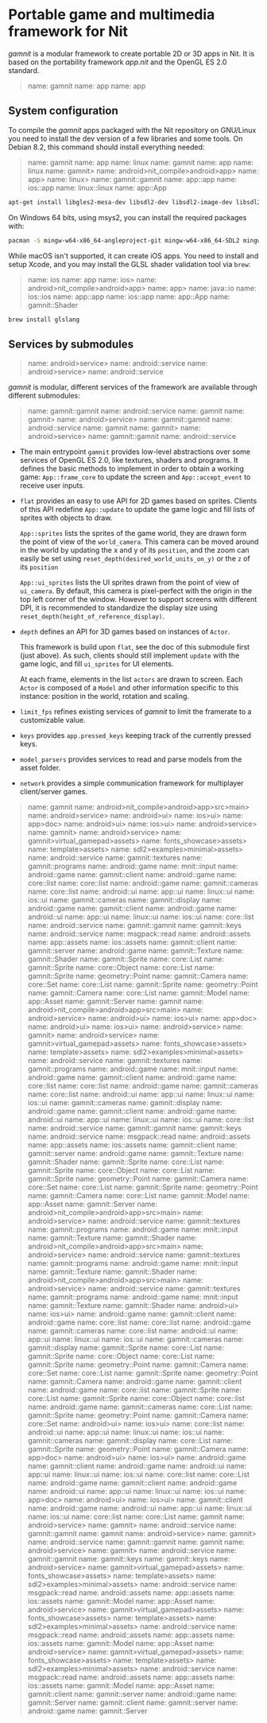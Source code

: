# Portable game and multimedia framework for Nit

_gamnit_ is a modular framework to create portable 2D or 3D apps in Nit.
It is based on the portability framework _app.nit_ and the OpenGL ES 2.0 standard.

> name: gamnit
> name: app
> name: app

## System configuration

To compile the _gamnit_ apps packaged with the Nit repository on GNU/Linux you need to install the dev version of a few libraries and some tools.
On Debian 8.2, this command should install everything needed:

> name: gamnit
> name: app
> name: linux
> name: gamnit
> name: app
> name: linux
> name: gamnit>
> name: android>nit_compile>android>app>
> name: app>
> name: linux>
> name: gamnit::gamnit
> name: app::app
> name: ios::app
> name: linux::linux
> name: app::App

~~~bash
apt-get install libgles2-mesa-dev libsdl2-dev libsdl2-image-dev libsdl2-mixer-dev inkscape
~~~

On Windows 64 bits, using msys2, you can install the required packages with:

~~~bash
pacman -S mingw-w64-x86_64-angleproject-git mingw-w64-x86_64-SDL2 mingw-w64-x86_64-SDL2_image mingw-w64-x86_64-SDL2_mixer
~~~

While macOS isn't supported, it can create iOS apps.
You need to install and setup Xcode, and you may install the GLSL shader validation tool via `brew`:

> name: ios
> name: app
> name: ios>
> name: android>nit_compile>android>app>
> name: app>
> name: java::io
> name: ios::ios
> name: app::app
> name: ios::app
> name: app::App
> name: gamnit::Shader

~~~bash
brew install glslang
~~~

## Services by submodules

> name: android>service>
> name: android::service
> name: android>service>
> name: android::service

_gamnit_ is modular, different services of the framework are available through different submodules:

> name: gamnit::gamnit
> name: android::service
> name: gamnit
> name: gamnit>
> name: android>service>
> name: gamnit::gamnit
> name: android::service
> name: gamnit
> name: gamnit>
> name: android>service>
> name: gamnit::gamnit
> name: android::service

* The main entrypoint `gamnit` provides low-level abstractions over some services of OpenGL ES 2.0, like textures, shaders and programs.
  It defines the basic methods to implement in order to obtain a working game:
  `App::frame_core` to update the screen and `App::accept_event` to receive user inputs.

* `flat` provides an easy to use API for 2D games based on sprites.
  Clients of this API redefine `App::update` to update the game logic and fill lists of sprites with objects to draw.

  `App::sprites` lists the sprites of the game world, they are drawn form the point of view of the `world_camera`.
  This camera can be moved around in the world by updating the x and y of its `position`,
  and the zoom can easily be set using `reset_depth(desired_world_units_on_y)` or the `z` of its `position`

  `App::ui_sprites` lists the UI sprites drawn from the point of view of `ui_camera`.
  By default, this camera is pixel-perfect with the origin in the top left corner of the window.
  However to support screens with different DPI, it is recommended to standardize
  the display size using `reset_depth(height_of_reference_display)`.

* `depth` defines an API for 3D games based on instances of `Actor`.

  This framework is build upon `flat`, see the doc of this submodule first (just above).
  As such, clients should still implement `update` with the game logic, and fill `ui_sprites` for UI elements.

  At each frame, elements in the list `actors` are drawn to screen.
  Each `Actor` is composed of a `Model` and other information specific to this instance:
  position in the world, rotation and scaling.

* `limit_fps` refines existing services of _gamnit_ to limit the framerate to a customizable value.

* `keys` provides `app.pressed_keys` keeping track of the currently pressed keys.

* `model_parsers` provides services to read and parse models from the asset folder.

* `network` provides a simple communication framework for multiplayer client/server games.

> name: gamnit
> name: android>nit_compile>android>app>src>main>
> name: android>service>
> name: android>ui>
> name: ios>ui>
> name: app>doc>
> name: android>ui>
> name: ios>ui>
> name: android>service>
> name: gamnit>
> name: android>service>
> name: gamnit>virtual_gamepad>assets>
> name: fonts_showcase>assets>
> name: template>assets>
> name: sdl2>examples>minimal>assets>
> name: android::service
> name: gamnit::textures
> name: gamnit::programs
> name: android::game
> name: mnit::input
> name: android::game
> name: gamnit::client
> name: android::game
> name: core::list
> name: core::list
> name: android::game
> name: gamnit::cameras
> name: core::list
> name: android::ui
> name: app::ui
> name: linux::ui
> name: ios::ui
> name: gamnit::cameras
> name: gamnit::display
> name: android::game
> name: gamnit::client
> name: android::game
> name: android::ui
> name: app::ui
> name: linux::ui
> name: ios::ui
> name: core::list
> name: android::service
> name: gamnit::gamnit
> name: gamnit::keys
> name: android::service
> name: msgpack::read
> name: android::assets
> name: app::assets
> name: ios::assets
> name: gamnit::client
> name: gamnit::server
> name: android::game
> name: gamnit::Texture
> name: gamnit::Shader
> name: gamnit::Sprite
> name: core::List
> name: gamnit::Sprite
> name: core::Object
> name: core::List
> name: gamnit::Sprite
> name: geometry::Point
> name: gamnit::Camera
> name: core::Set
> name: core::List
> name: gamnit::Sprite
> name: geometry::Point
> name: gamnit::Camera
> name: core::List
> name: gamnit::Model
> name: app::Asset
> name: gamnit::Server
> name: gamnit
> name: android>nit_compile>android>app>src>main>
> name: android>service>
> name: android>ui>
> name: ios>ui>
> name: app>doc>
> name: android>ui>
> name: ios>ui>
> name: android>service>
> name: gamnit>
> name: android>service>
> name: gamnit>virtual_gamepad>assets>
> name: fonts_showcase>assets>
> name: template>assets>
> name: sdl2>examples>minimal>assets>
> name: android::service
> name: gamnit::textures
> name: gamnit::programs
> name: android::game
> name: mnit::input
> name: android::game
> name: gamnit::client
> name: android::game
> name: core::list
> name: core::list
> name: android::game
> name: gamnit::cameras
> name: core::list
> name: android::ui
> name: app::ui
> name: linux::ui
> name: ios::ui
> name: gamnit::cameras
> name: gamnit::display
> name: android::game
> name: gamnit::client
> name: android::game
> name: android::ui
> name: app::ui
> name: linux::ui
> name: ios::ui
> name: core::list
> name: android::service
> name: gamnit::gamnit
> name: gamnit::keys
> name: android::service
> name: msgpack::read
> name: android::assets
> name: app::assets
> name: ios::assets
> name: gamnit::client
> name: gamnit::server
> name: android::game
> name: gamnit::Texture
> name: gamnit::Shader
> name: gamnit::Sprite
> name: core::List
> name: gamnit::Sprite
> name: core::Object
> name: core::List
> name: gamnit::Sprite
> name: geometry::Point
> name: gamnit::Camera
> name: core::Set
> name: core::List
> name: gamnit::Sprite
> name: geometry::Point
> name: gamnit::Camera
> name: core::List
> name: gamnit::Model
> name: app::Asset
> name: gamnit::Server
> name: android>nit_compile>android>app>src>main>
> name: android>service>
> name: android::service
> name: gamnit::textures
> name: gamnit::programs
> name: android::game
> name: mnit::input
> name: gamnit::Texture
> name: gamnit::Shader
> name: android>nit_compile>android>app>src>main>
> name: android>service>
> name: android::service
> name: gamnit::textures
> name: gamnit::programs
> name: android::game
> name: mnit::input
> name: gamnit::Texture
> name: gamnit::Shader
> name: android>nit_compile>android>app>src>main>
> name: android>service>
> name: android::service
> name: gamnit::textures
> name: gamnit::programs
> name: android::game
> name: mnit::input
> name: gamnit::Texture
> name: gamnit::Shader
> name: android>ui>
> name: ios>ui>
> name: android::game
> name: gamnit::client
> name: android::game
> name: core::list
> name: core::list
> name: android::game
> name: gamnit::cameras
> name: core::list
> name: android::ui
> name: app::ui
> name: linux::ui
> name: ios::ui
> name: gamnit::cameras
> name: gamnit::display
> name: gamnit::Sprite
> name: core::List
> name: gamnit::Sprite
> name: core::Object
> name: core::List
> name: gamnit::Sprite
> name: geometry::Point
> name: gamnit::Camera
> name: core::Set
> name: core::List
> name: gamnit::Sprite
> name: geometry::Point
> name: gamnit::Camera
> name: android::game
> name: gamnit::client
> name: android::game
> name: core::list
> name: gamnit::Sprite
> name: core::List
> name: gamnit::Sprite
> name: core::Object
> name: core::list
> name: android::game
> name: gamnit::cameras
> name: core::List
> name: gamnit::Sprite
> name: geometry::Point
> name: gamnit::Camera
> name: core::Set
> name: android>ui>
> name: ios>ui>
> name: core::list
> name: android::ui
> name: app::ui
> name: linux::ui
> name: ios::ui
> name: gamnit::cameras
> name: gamnit::display
> name: core::List
> name: gamnit::Sprite
> name: geometry::Point
> name: gamnit::Camera
> name: app>doc>
> name: android>ui>
> name: ios>ui>
> name: android::game
> name: gamnit::client
> name: android::game
> name: android::ui
> name: app::ui
> name: linux::ui
> name: ios::ui
> name: core::list
> name: core::List
> name: android::game
> name: gamnit::client
> name: android::game
> name: android::ui
> name: app::ui
> name: linux::ui
> name: ios::ui
> name: app>doc>
> name: android>ui>
> name: ios>ui>
> name: gamnit::client
> name: android::game
> name: android::ui
> name: app::ui
> name: linux::ui
> name: ios::ui
> name: core::list
> name: core::List
> name: gamnit
> name: android>service>
> name: gamnit>
> name: android::service
> name: gamnit::gamnit
> name: gamnit
> name: android>service>
> name: gamnit>
> name: android::service
> name: gamnit::gamnit
> name: gamnit
> name: android>service>
> name: gamnit>
> name: android::service
> name: gamnit::gamnit
> name: gamnit::keys
> name: gamnit::keys
> name: android>service>
> name: gamnit>virtual_gamepad>assets>
> name: fonts_showcase>assets>
> name: template>assets>
> name: sdl2>examples>minimal>assets>
> name: android::service
> name: msgpack::read
> name: android::assets
> name: app::assets
> name: ios::assets
> name: gamnit::Model
> name: app::Asset
> name: android>service>
> name: gamnit>virtual_gamepad>assets>
> name: fonts_showcase>assets>
> name: template>assets>
> name: sdl2>examples>minimal>assets>
> name: android::service
> name: msgpack::read
> name: android::assets
> name: app::assets
> name: ios::assets
> name: gamnit::Model
> name: app::Asset
> name: android>service>
> name: gamnit>virtual_gamepad>assets>
> name: fonts_showcase>assets>
> name: template>assets>
> name: sdl2>examples>minimal>assets>
> name: android::service
> name: msgpack::read
> name: android::assets
> name: app::assets
> name: ios::assets
> name: gamnit::Model
> name: app::Asset
> name: gamnit::client
> name: gamnit::server
> name: android::game
> name: gamnit::Server
> name: gamnit::client
> name: gamnit::server
> name: android::game
> name: gamnit::Server

